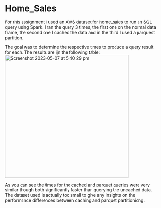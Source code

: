 # Home_Sales
 For this assignment I used an AWS dataset for home_sales to run an SQL query using Spark.
 I ran the query 3 times, the first one on the normal data frame, the second one I cached the data and in the third I used a parquest partition.
 
 The goal was to determine the respective times to produce a query result for each. The results are ijn the following table: 
<img width="403" alt="Screenshot 2023-05-07 at 5 40 29 pm" src="https://user-images.githubusercontent.com/112833174/236664765-b645deb4-b0ef-45e2-b165-0da772767c3b.png">

As you can see the times for the cached and parquet queries were very similar though both significantly faster than querying the uncached data. The dataset used is actually too small to give any insights on the performance differences between caching and parquet partitioniong.
